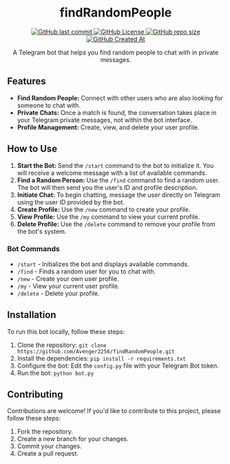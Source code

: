 # <h1 align="center">findRandomPeople</h1>

<div align="center">
  <a href="https://github.com/Avenger2256/findRandomPeople/commits/main">
    <img alt="GitHub last commit" src="https://img.shields.io/github/last-commit/Avenger2256/findRandomPeople?style=for-the-badge">
  </a>
  <a href="https://github.com/Avenger2256/findRandomPeople/blob/main/LICENSE">
    <img alt="GitHub License" src="https://img.shields.io/github/license/Avenger2256/findRandomPeople?style=for-the-badge">
  </a>
  <a href="https://github.com/Avenger2256/findRandomPeople">
    <img alt="GitHub repo size" src="https://img.shields.io/github/repo-size/Avenger2256/findRandomPeople?style=for-the-badge">
  </a>
  <a href="https://github.com/Avenger2256/findRandomPeople/commits/main">
    <img alt="GitHub Created At" src="https://img.shields.io/github/created-at/Avenger2256/findRandomPeople?style=for-the-badge">
  </a>
</div>

<p align="center">A Telegram bot that helps you find random people to chat with in private messages.</p>

## Features

*   **Find Random People:** Connect with other users who are also looking for someone to chat with.
*   **Private Chats:** Once a match is found, the conversation takes place in your Telegram private messages, not within the bot interface.
*   **Profile Management:** Create, view, and delete your user profile.

## How to Use

1.  **Start the Bot:** Send the `/start` command to the bot to initialize it. You will receive a welcome message with a list of available commands.
2.  **Find a Random Person:** Use the `/find` command to find a random user. The bot will then send you the user's ID and profile description.
3.  **Initiate Chat:** To begin chatting, message the user directly on Telegram using the user ID provided by the bot.
4.  **Create Profile:** Use the `/new` command to create your profile.
5.  **View Profile:** Use the `/my` command to view your current profile.
6.  **Delete Profile:** Use the `/delete` command to remove your profile from the bot's system.

### Bot Commands

*   `/start` - Initializes the bot and displays available commands.
*   `/find` - Finds a random user for you to chat with.
*   `/new` - Create your own user profile.
*   `/my` - View your current user profile.
*   `/delete` - Delete your profile.

## Installation

To run this bot locally, follow these steps:

1.  Clone the repository: `git clone https://github.com/Avenger2256/findRandomPeople.git`
2.  Install the dependencies: `pip install -r requirements.txt`
3.  Configure the bot: Edit the `config.py` file with your Telegram Bot token.
4.  Run the bot: `python bot.py`

## Contributing

Contributions are welcome! If you'd like to contribute to this project, please follow these steps:

1.  Fork the repository.
2.  Create a new branch for your changes.
3.  Commit your changes.
4.  Create a pull request.
